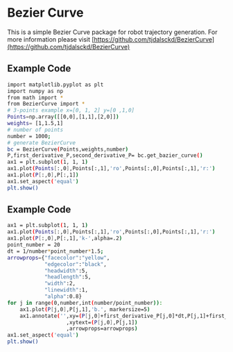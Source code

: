 # Bezier Curve 

This is a simple Bezier Curve package for robot trajectory generation.
For more information please visit [https://github.com/tjdalsckd/BezierCurve](https://github.com/tjdalsckd/BezierCurve)

## Example Code
```bash
import matplotlib.pyplot as plt
import numpy as np
from math import *
from BezierCurve import *
# 3-points example x=[0, 1, 2] y=[0 ,1,0]
Points=np.array([[0,0],[1,1],[2,0]])
weights= [1,1.5,1]
# number of points
number = 1000;
# generate BezierCurve
bc = BezierCurve(Points,weights,number)
P,first_derivative_P,second_derivative_P= bc.get_bazier_curve()
ax1 = plt.subplot(1, 1, 1)
ax1.plot(Points[:,0],Points[:,1],'ro',Points[:,0],Points[:,1],'r:')
ax1.plot(P[:,0],P[:,1])
ax1.set_aspect('equal')
plt.show()
```
## Example Code 
```bash
ax1 = plt.subplot(1, 1, 1)
ax1.plot(Points[:,0],Points[:,1],'ro',Points[:,0],Points[:,1],'r:')
ax1.plot(P[:,0],P[:,1],'k-',alpha=.2)
point_number = 20
dt = 1/number*point_number*1.5;
arrowprops={"facecolor":"yellow",
            "edgecolor":"black",
            "headwidth":5,
            "headlength":5,
            "width":2,
            "linewidth":1,
            "alpha":0.8}
for j in range(0,number,int(number/point_number)):
    ax1.plot(P[j,0],P[j,1],'b.', markersize=5)
    ax1.annotate('',xy=(P[j,0]+first_derivative_P[j,0]*dt,P[j,1]+first_derivative_P[j,1]*dt)
                   ,xytext=(P[j,0],P[j,1])
                   ,arrowprops=arrowprops)
ax1.set_aspect('equal')
plt.show()
```
